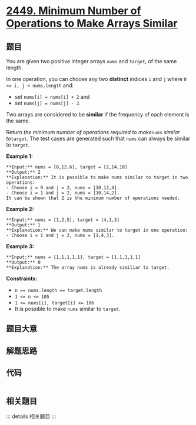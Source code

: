 # [2449. Minimum Number of Operations to Make Arrays Similar](https://leetcode.com/problems/minimum-number-of-operations-to-make-arrays-similar)

## 题目

You are given two positive integer arrays `nums` and `target`, of the same
length.

In one operation, you can choose any two **distinct** indices `i` and `j`
where `0 <= i, j < nums.length` and:

  * set `nums[i] = nums[i] + 2` and
  * set `nums[j] = nums[j] - 2`.

Two arrays are considered to be **similar** if the frequency of each element
is the same.

Return _the minimum number of operations required to make_`nums` _similar
to_`target`. The test cases are generated such that `nums` can always be
similar to `target`.



**Example 1:**

    
    
    **Input:** nums = [8,12,6], target = [2,14,10]
    **Output:** 2
    **Explanation:** It is possible to make nums similar to target in two operations:
    - Choose i = 0 and j = 2, nums = [10,12,4].
    - Choose i = 1 and j = 2, nums = [10,14,2].
    It can be shown that 2 is the minimum number of operations needed.
    

**Example 2:**

    
    
    **Input:** nums = [1,2,5], target = [4,1,3]
    **Output:** 1
    **Explanation:** We can make nums similar to target in one operation:
    - Choose i = 1 and j = 2, nums = [1,4,3].
    

**Example 3:**

    
    
    **Input:** nums = [1,1,1,1,1], target = [1,1,1,1,1]
    **Output:** 0
    **Explanation:** The array nums is already similiar to target.
    



**Constraints:**

  * `n == nums.length == target.length`
  * `1 <= n <= 105`
  * `1 <= nums[i], target[i] <= 106`
  * It is possible to make `nums` similar to `target`.


## 题目大意

## 解题思路

## 代码

```javascript

```

## 相关题目

::: details 相关题目
:::
